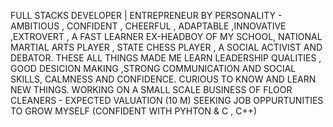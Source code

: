 FULL STACKS DEVELOPER | ENTREPRENEUR 
BY PERSONALITY - AMBITIOUS , CONFIDENT , CHEERFUL , ADAPTABLE ,INNOVATIVE ,EXTROVERT , A FAST LEARNER 
EX-HEADBOY OF MY SCHOOL, NATIONAL MARTIAL ARTS PLAYER , STATE CHESS PLAYER , A SOCIAL ACTIVIST AND DEBATOR. THESE ALL THINGS MADE ME LEARN LEADERSHIP QUALITIES , GOOD DESICION MAKING ,STRONG COMMUNICATION AND SOCIAL SKILLS, CALMNESS AND CONFIDENCE.
CURIOUS TO KNOW AND LEARN NEW THINGS.
WORKING ON A SMALL SCALE BUSINESS OF FLOOR CLEANERS - EXPECTED VALUATION (10 M)
SEEKING JOB OPPURTUNITIES TO GROW MYSELF (CONFIDENT WITH PYHTON & C , C++) 
	



